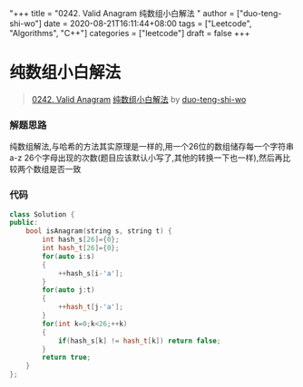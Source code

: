"+++
title = "0242. Valid Anagram 纯数组小白解法 "
author = ["duo-teng-shi-wo"]
date = 2020-08-21T16:11:44+08:00
tags = ["Leetcode", "Algorithms", "C++"]
categories = ["leetcode"]
draft = false
+++

# 纯数组小白解法

> [0242. Valid Anagram](https://leetcode-cn.com/problems/valid-anagram/)
> [纯数组小白解法](https://leetcode-cn.com/problems/valid-anagram/solution/chun-shu-zu-xiao-bai-jie-fa-by-duo-teng-shi-wo/) by [duo-teng-shi-wo](https://leetcode-cn.com/u/duo-teng-shi-wo/)

### 解题思路
纯数组解法,与哈希的方法其实原理是一样的,用一个26位的数组储存每一个字符串a-z 26个字母出现的次数(题目应该默认小写了,其他的转换一下也一样),然后再比较两个数组是否一致

### 代码

```cpp
class Solution {
public:
    bool isAnagram(string s, string t) {
        int hash_s[26]={0};
        int hash_t[26]={0};
        for(auto i:s)
        {
            ++hash_s[i-'a'];
        }
        for(auto j:t)
        {
            ++hash_t[j-'a'];
        }
        for(int k=0;k<26;++k)
        {
            if(hash_s[k] != hash_t[k]) return false;
        }
        return true;
    }
};
```